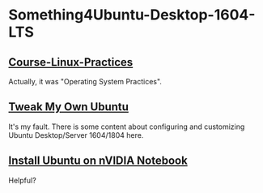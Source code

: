 # Something4Ubuntu-Desktop-1604-LTS

## [Course-Linux-Practices](./Course-Linux-Practices)

Actually, it was "Operating System Practices".

## [Tweak My Own Ubuntu](./Tweak-My-Own-Ubuntu)

It's my fault. There is some content about configuring and customizing Ubuntu Desktop/Server 1604/1804 here.

## [Install Ubuntu on nVIDIA Notebook](./NVIDIA-FxxK-YOU)

Helpful?
